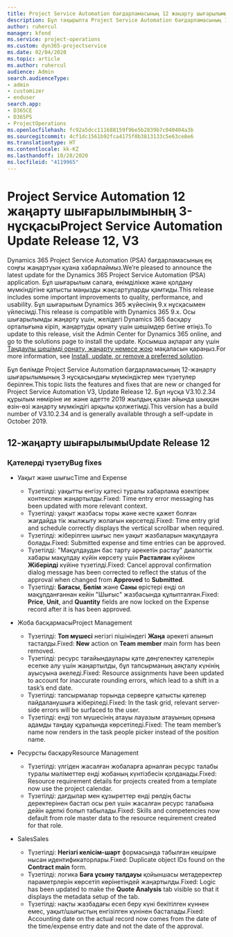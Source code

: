 ```yaml
---
title: Project Service Automation бағдарламасының 12 жаңарту шығарылымы 3-нұсқасындағы жаңалықтар немесе өзгерістер
description: Бұл тақырыпта Project Service Automation бағдарламасының 12-жаңарту шығарылымының 3 нұсқасындағы жаңалықтар туралы ақпарат беріледі.
author: ruhercul
manager: kfend
ms.service: project-operations
ms.custom: dyn365-projectservice
ms.date: 02/04/2020
ms.topic: article
ms.author: ruhercul
audience: Admin
search.audienceType:
- admin
- customizer
- enduser
search.app:
- D365CE
- D365PS
- ProjectOperations
ms.openlocfilehash: fc92a5dcc111688159f9be5b2839b7c040404a3b
ms.sourcegitcommit: 4cf1dc1561b92fca4175f0b3813133c5e63ce8e6
ms.translationtype: HT
ms.contentlocale: kk-KZ
ms.lasthandoff: 10/28/2020
ms.locfileid: "4119965"
---
```

# <a name="project-service-automation-update-release-12-v3"></a><span data-ttu-id="77bbc-103">Project Service Automation 12 жаңарту шығарылымының 3-нұсқасы</span><span class="sxs-lookup"><span data-stu-id="77bbc-103">Project Service Automation Update Release 12, V3</span></span>
<span data-ttu-id="77bbc-104">Dynamics 365 Project Service Automation (PSA) бағдарламасының ең соңғы жаңартуын қуана хабарлаймыз.</span><span class="sxs-lookup"><span data-stu-id="77bbc-104">We’re pleased to announce the latest update for the Dynamics 365 Project Service Automation (PSA) application.</span></span> <span data-ttu-id="77bbc-105">Бұл шығарылым сапаға, өнімділікке және қолдану мүмкіндігіне қатысты маңызды жақсартуларды қамтиды.</span><span class="sxs-lookup"><span data-stu-id="77bbc-105">This release includes some important improvements to quality, performance, and usability.</span></span> <span data-ttu-id="77bbc-106">Бұл шығарылым Dynamics 365 жүйесінің 9.x нұсқасымен үйлесімді.</span><span class="sxs-lookup"><span data-stu-id="77bbc-106">This release is compatible with Dynamics 365 9.x.</span></span> <span data-ttu-id="77bbc-107">Осы шығарылымды жаңарту үшін, желідегі Dynamics 365 басқару орталығына кіріп, жаңартуды орнату үшін шешімдер бетіне өтіңіз.</span><span class="sxs-lookup"><span data-stu-id="77bbc-107">To update to this release, visit the Admin Center for Dynamics 365 online, and go to the solutions page to install the update.</span></span> <span data-ttu-id="77bbc-108">Қосымша ақпарат алу үшін [Таңдаулы шешімді орнату, жаңарту немесе жою](https://docs.microsoft.com/power-platform/admin/install-remove-preferred-solution) мақаласын қараңыз.</span><span class="sxs-lookup"><span data-stu-id="77bbc-108">For more information, see [Install, update, or remove a preferred solution](https://docs.microsoft.com/power-platform/admin/install-remove-preferred-solution).</span></span>

<span data-ttu-id="77bbc-109">Бұл бөлімде Project Service Automation бағдарламасының 12-жаңарту шығарылымының 3 нұсқасындағы мүмкіндіктер мен түзетулер берілген.</span><span class="sxs-lookup"><span data-stu-id="77bbc-109">This topic lists the features and fixes that are new or changed for Project Service Automation V3, Update Release 12.</span></span> <span data-ttu-id="77bbc-110">Бұл нұсқа V3.10.2.34 құрылым нөміріне ие және әдетте 2019 жылдың қазан айында шыққан өзін-өзі жаңарту мүмкіндігі арқылы қолжетімді.</span><span class="sxs-lookup"><span data-stu-id="77bbc-110">This version has a build number of V3.10.2.34 and is generally available through a self-update in October 2019.</span></span>

## <a name="update-release-12"></a><span data-ttu-id="77bbc-111">12-жаңарту шығарылымы</span><span class="sxs-lookup"><span data-stu-id="77bbc-111">Update Release 12</span></span>

### <a name="bug-fixes"></a><span data-ttu-id="77bbc-112">Қателерді түзету</span><span class="sxs-lookup"><span data-stu-id="77bbc-112">Bug fixes</span></span>

- <span data-ttu-id="77bbc-113">Уақыт және шығыс</span><span class="sxs-lookup"><span data-stu-id="77bbc-113">Time and Expense</span></span>

    - <span data-ttu-id="77bbc-114">Түзетілді: уақытты енгізу қатесі туралы хабарлама өзектірек контекспен жаңартылды.</span><span class="sxs-lookup"><span data-stu-id="77bbc-114">Fixed: Time entry error messaging has been updated with more relevant context.</span></span>
    - <span data-ttu-id="77bbc-115">Түзетілді: уақыт жазбасы торы және кесте қажет болған жағдайда тік жылжыту жолағын көрсетеді.</span><span class="sxs-lookup"><span data-stu-id="77bbc-115">Fixed: Time entry grid and schedule correctly displays the vertical scrollbar when required.</span></span>
    - <span data-ttu-id="77bbc-116">Түзетілді: жіберілген шығыс пен уақыт жазбаларын мақұлдауға болады.</span><span class="sxs-lookup"><span data-stu-id="77bbc-116">Fixed: Submitted expense and time entries can be approved.</span></span>
    - <span data-ttu-id="77bbc-117">Түзетілді: "Мақұлдаудан бас тарту әрекетін растау" диалогтік хабары мақұлдау күйін көрсету үшін **Расталған** күйінен **Жіберілді** күйіне түзетілді.</span><span class="sxs-lookup"><span data-stu-id="77bbc-117">Fixed: Cancel approval confirmation dialog message has been corrected to reflect the status of the approval when changed from **Approved** to **Submitted**.</span></span>
    - <span data-ttu-id="77bbc-118">Түзетілді: **Бағасы**, **Бөлім** және **Саны** өрістері енді ол мақұлданғаннан кейін "Шығыс" жазбасында құлыпталған.</span><span class="sxs-lookup"><span data-stu-id="77bbc-118">Fixed: **Price**, **Unit**, and **Quantity** fields are now locked on the Expense record after it is has been approved.</span></span>

- <span data-ttu-id="77bbc-119">Жоба басқармасы</span><span class="sxs-lookup"><span data-stu-id="77bbc-119">Project Management</span></span>

    - <span data-ttu-id="77bbc-120">Түзетілді: **Топ мүшесі** негізгі пішініндегі **Жаңа** әрекеті алынып тасталды.</span><span class="sxs-lookup"><span data-stu-id="77bbc-120">Fixed: **New** action on **Team member** main form has been removed.</span></span>
    - <span data-ttu-id="77bbc-121">Түзетілді: ресурс тағайындаулары қате дөңгелектеу қателерін есепке алу үшін жаңартылды, бұл тапсырманың аяқталу күнінің ауысуына әкеледі.</span><span class="sxs-lookup"><span data-stu-id="77bbc-121">Fixed: Resource assignments have been updated to account for inaccurate rounding errors, which lead to a shift in a task’s end date.</span></span>
    - <span data-ttu-id="77bbc-122">Түзетілді: тапсырмалар торында серверге қатысты қателер пайдаланушыға жіберіледі.</span><span class="sxs-lookup"><span data-stu-id="77bbc-122">Fixed: In the task grid, relevant server-side errors will be surfaced to the user.</span></span>
    - <span data-ttu-id="77bbc-123">Түзетілді: енді топ мүшесінің атауы лауазым атауының орнына адамды таңдау құралында көрсетіледі.</span><span class="sxs-lookup"><span data-stu-id="77bbc-123">Fixed: The team member’s name now renders in the task people picker instead of the position name.</span></span>

- <span data-ttu-id="77bbc-124">Ресурсты басқару</span><span class="sxs-lookup"><span data-stu-id="77bbc-124">Resource Management</span></span>

    - <span data-ttu-id="77bbc-125">Түзетілді: үлгіден жасалған жобаларға арналған ресурс талабы туралы мәліметтер енді жобаның күнтізбесін қолданады.</span><span class="sxs-lookup"><span data-stu-id="77bbc-125">Fixed: Resource requirement details for projects created from a template now use the project calendar.</span></span>
    - <span data-ttu-id="77bbc-126">Түзетілді: дағдылар мен құзыреттер енді рөлдің басты деректерінен бастап осы рөл үшін жасалған ресурс талабына дейін әдепкі болып табылады.</span><span class="sxs-lookup"><span data-stu-id="77bbc-126">Fixed: Skills and competencies now default from role master data to the resource requirement created for that role.</span></span>

- <span data-ttu-id="77bbc-127">Sales</span><span class="sxs-lookup"><span data-stu-id="77bbc-127">Sales</span></span>

    - <span data-ttu-id="77bbc-128">Түзетілді: **Негізгі келісім-шарт** формасында табылған көшірме нысан идентификаторлары.</span><span class="sxs-lookup"><span data-stu-id="77bbc-128">Fixed: Duplicate object IDs found on the **Contract main** form.</span></span>
    - <span data-ttu-id="77bbc-129">Түзетілді: логика **Баға ұсыну талдауы** қойыншасы метадеректер параметрлерін көрсетіп көрінетіндей жаңартылды.</span><span class="sxs-lookup"><span data-stu-id="77bbc-129">Fixed: Logic has been updated to make the **Quote Analysis** tab visible so that it displays the metadata setup of the tab.</span></span>
    - <span data-ttu-id="77bbc-130">Түзетілді: нақты жазбадағы есеп беру күні бекітілген күннен емес, уақыт/шығыстың енгізілген күнінен басталады.</span><span class="sxs-lookup"><span data-stu-id="77bbc-130">Fixed: Accounting date on the actual record now comes from the date of the time/expense entry date and not the date of the approval.</span></span>

